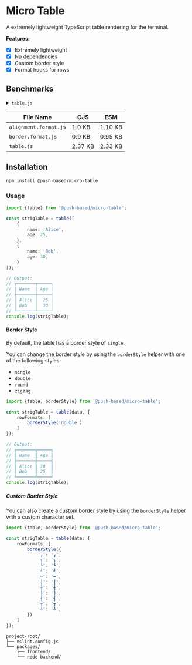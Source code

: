 # Micro Table

A extremely lightweight TypeScript table rendering for the terminal.

**Features:**

- [x] Extremely lightweight
- [x] No dependencies
- [x] Custom border style
- [x] Format hooks for rows

## Benchmarks

<details>
<summary><code>table.js</code></summary>

```typescript
import {Console} from 'node:console';
import {PassThrough} from 'node:stream';

const ts = new PassThrough();
const logger = () => {
    return new Console({stdout: ts}).table(data);
}

export function table(data: any, opt): string {
    const rowFormats = opt?.rowFormats ?? [];
    return String(logger.table(data) ?? ts.read())
        .split(`\n`)
        .flatMap((line, _, rows) =>
            rowFormats
                .reduce((acc, fn) => acc.flatMap(row => {
                        const formatted = fn(row, acc.indexOf(row), rows);
                        return Array.isArray(formatted) ? formatted : [formatted];
                    }), [line])
        )
        .join(`\n`);
}
```

</details>

| **File Name**         | **CJS** | **ESM** |
|-----------------------|---------|---------|
| `alignment.format.js` | 1.0 KB  | 1.10 KB |
| `border.format.js`    | 0.9 KB  | 0.95 KB |
| `table.js`            | 2.37 KB | 2.33 KB |

## Installation

```sh   
npm install @push-based/micro-table
```

### Usage

```ts
import {table} from '@push-based/micro-table';

const strigTable = table([
    {
        name: 'Alice',
        age: 25,
    },
    {
        name: 'Bob',
        age: 30,
    }
]);

// Output:
// ┌───────┬─────┐
// │ Name  │ Age │
// ├───────┼─────┤
// │ Alice │  25 │
// │ Bob   │  30 │
// └───────┴─────┘
console.log(strigTable);
```

#### Border Style

By default, the table has a border style of `single`.

You can change the border style by using the `borderStyle` helper with one of the following styles:

- `single`
- `double`
- `round`
- `zigzag`

```ts
import {table, borderStyle} from '@push-based/micro-table';

const strigTable = table(data, {
    rowFormats: [
        borderStyle('double')
    ]
});

// Output:
// ╔═══════╦═════╗
// ║ Name  ║ Age ║
// ╠═══════╬═════╣
// ║ Alice ║ 30  ║
// ║ Bob   ║ 25  ║
// ╚═══════╩═════╝
console.log(strigTable);
```

##### Custom Border Style

You can also create a custom border style by using the `borderStyle` helper with a custom character set.

```ts
import {table, borderStyle} from '@push-based/micro-table';

const strigTable = table(data, {
    rowFormats: [
        borderStyle({
            '┌': '┏',
            '┐': '┓',
            '└': '┗',
            '┘': '┛',
            '─': '━',
            '│': '┃',
            '┼': '╋',
            '├': '┣',
            '┤': '┫',
            '┬': '┳',
            '┴': '┻',
        })
    ]
});
```

```shell
project-root/
├── eslint.config.js
└── packages/
    ├── frontend/
    └── node-backend/
```


